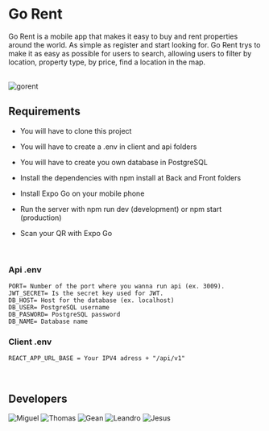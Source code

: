 <h1 >Go Rent</h1>
 <p align="center">

Go Rent is a mobile app that makes it easy to buy and rent properties around the world. As simple as register and start looking for. Go Rent trys to make it as easy as possible for users to search, allowing users to filter by location, property type, by price, find a location in the map. 

 </br>
<img align="center" src="https://res.cloudinary.com/ddkurzft6/image/upload/v1669732004/gorent/gorent_captura_readme_huhwh2.jpg" alt="gorent"/>
 </p>

## Requirements

 - You will have to clone this project

 - You will have to create a .env in client and api folders

 - You will have to create you own database in PostgreSQL

 - Install the dependencies with npm install at Back and Front folders

 - Install Expo Go on your mobile phone

 - Run the server with npm run dev (development) or npm start (production)

 - Scan your QR with Expo Go
 </br>

### Api .env
 ```
PORT= Number of the port where you wanna run api (ex. 3009).
JWT_SECRET= Is the secret key used for JWT.
DB_HOST= Host for the database (ex. localhost)
DB_USER= PostgreSQL username
DB_PASWORD= PostgreSQL password
DB_NAME= Database name
 ```

 ### Client .env
 ```
REACT_APP_URL_BASE = Your IPV4 adress + "/api/v1"
 ```
 </br>


## Developers
 
 <img src="https://avatars.githubusercontent.com/u/55055505?s=100" alt="Miguel"/>
 <img src="https://avatars.githubusercontent.com/u/90942448?s=100" alt="Thomas"/>
 <img src="https://avatars.githubusercontent.com/u/88212205?s=100" alt="Gean"/>
 <img src="https://avatars.githubusercontent.com/u/70654398?s=100" alt="Leandro"/>
 <img src="https://avatars.githubusercontent.com/u/90948666?s=100" alt="Jesus"/>
